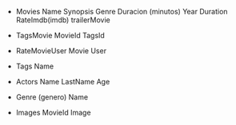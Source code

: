 - Movies
  Name
  Synopsis
  Genre
  Duracion (minutos)
  Year
  Duration
  RateImdb(imdb)
  trailerMovie

- TagsMovie
  MovieId
  TagsId

- RateMovieUser
  Movie
  User
  
- Tags
  Name

- Actors
  Name
  LastName
  Age

- Genre (genero)
  Name

- Images
  MovieId
  Image
